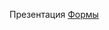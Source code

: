 Презентация  [Формы](https://drive.google.com/file/d/1cIeLFTeLY8tzVbnf9T4kXuNjWzCN9kK-/view?usp=share_link)   
